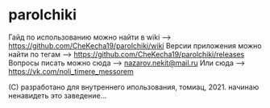 # parolchiki

Гайд по использованию можно найти в wiki --> https://github.com/CheKecha19/parolchiki/wiki
Версии приложения можно найти по тегам   --> https://github.com/CheKecha19/parolchiki/releases
Вопросы писать можно сюда                --> nazarov.nekit@mail.ru
Или сюда                                 --> https://vk.com/noli_timere_messorem


(C) разработано для внутреннего ипользования, томиац, 2021.
    начинаю ненавидеть это заведение...
